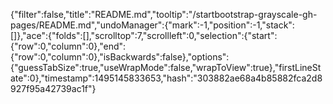 {"filter":false,"title":"README.md","tooltip":"/startbootstrap-grayscale-gh-pages/README.md","undoManager":{"mark":-1,"position":-1,"stack":[]},"ace":{"folds":[],"scrolltop":7,"scrollleft":0,"selection":{"start":{"row":0,"column":0},"end":{"row":0,"column":0},"isBackwards":false},"options":{"guessTabSize":true,"useWrapMode":false,"wrapToView":true},"firstLineState":0},"timestamp":1495145833653,"hash":"303882ae68a4b85882fca2d8927f95a42739ac1f"}